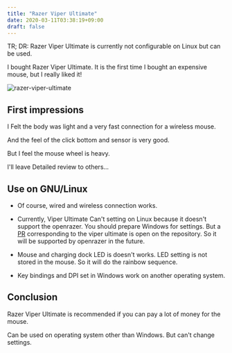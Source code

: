 ```yaml
---
title: "Razer Viper Ultimate"
date: 2020-03-11T03:38:19+09:00
draft: false
---
```


TR; DR: Razer Viper Ultimate is currently not configurable on Linux but can be used.

I bought Razer Viper Ultimate.
It is the first time I bought an expensive mouse, but I really liked it!

![razer-viper-ultimate](../img/razer-viper-ultimate.jpg)

## First impressions

I Felt the body was light and a very fast connection for a wireless mouse.

And the feel of the click bottom and sensor is very good.

But I feel the mouse wheel is heavy.

I'll leave Detailed review to others...

## Use on GNU/Linux

- Of course, wired and wireless connection works.

- Currently, Viper Ultimate Can't setting on Linux because it doesn't support the openrazer. You should prepare Windows for settings. But a [PR](https://github.com/openrazer/openrazer/pull/1034) corresponding to the viper ultimate is open on the repository. So it will be supported by openrazer in the future.

- Mouse and charging dock LED is doesn't works. LED setting is not stored in the mouse. So it will do the rainbow sequence.

- Key bindings and DPI set in Windows work on another operating system.

## Conclusion

Razer Viper Ultimate is recommended if you can pay a lot of money for the mouse.

Can be used on operating system other than Windows. But can't change settings.
